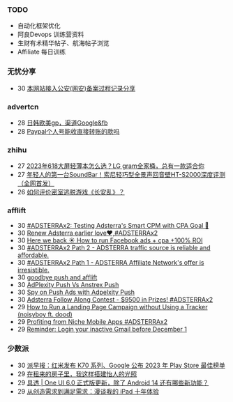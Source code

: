 ### TODO
-  自动化框架优化
-  阿良Devops 训练营资料
-  生财有术精华帖子、航海帖子浏览
-  Affiliate 每日训练

### 无忧分享
<!-- ruyo:START -->
-  30 [本网站接入公安&lpar;网安&rpar;备案过程记录分享](https://51.ruyo.net/18549.html)<!-- ruyo:END -->

### advertcn
<!-- advertcn:START -->
-  28 [日韩欧美gp，渠道Google&amp;fb](https://www.advertcn.com/forum.php?mod=viewthread&tid=113103)
-  28 [Paypal个人号能收直接转账的款吗](https://www.advertcn.com/forum.php?mod=viewthread&tid=113102)<!-- advertcn:END -->

### zhihu
<!-- zhihu:START -->
-  27 [2023年618大屏轻薄本怎么选？LG gram全家桶，总有一款适合你](http://zhuanlan.zhihu.com/p/632641888?utm_campaign=rss&utm_medium=rss&utm_source=rss&utm_content=title)
-  27 [年轻人的第一台SoundBar！索尼轻巧型全景声回音壁HT-S2000深度评测（全网首发）](http://zhuanlan.zhihu.com/p/630990296?utm_campaign=rss&utm_medium=rss&utm_source=rss&utm_content=title)
-  26 [如何评价密室逃脱游戏《长安乱》？](http://www.zhihu.com/question/563950552/answer/3045961312?utm_campaign=rss&utm_medium=rss&utm_source=rss&utm_content=title)<!-- zhihu:END -->

### afflift
<!-- afflift:START -->
-  30 [#ADSTERRAx2: Testing Adsterra&#39;s Smart CPM with CPA Goal 🚀](https://afflift.com/f/threads/adsterrax2-testing-adsterras-smart-cpm-with-cpa-goal-%F0%9F%9A%80.12059/)
-  30 [Renew Adsterra earlier love❤,#ADSTERRAx2](https://afflift.com/f/threads/renew-adsterra-earlier-love%E2%9D%A4-adsterrax2.11950/)
-  30 [Here we back ☀️ How to run Facebook ads + cpa +100% ROI](https://afflift.com/f/threads/here-we-back-%E2%98%80%EF%B8%8F-how-to-run-facebook-ads-cpa-100-roi.12146/)
-  30 [#ADSTERRAx2 Path 2 - ADSTERRA traffic source is reliable and affordable.](https://afflift.com/f/threads/adsterrax2-path-2-adsterra-traffic-source-is-reliable-and-affordable.11986/)
-  30 [#ADSTERRAx2 Path 1 - ADSTERRA Affiliate Network&#39;s offer is irresistible.](https://afflift.com/f/threads/adsterrax2-path-1-adsterra-affiliate-networks-offer-is-irresistible.11985/)
-  30 [goodbye push and afflift](https://afflift.com/f/threads/goodbye-push-and-afflift.12134/)
-  30 [AdPlexity Push Vs Anstrex Push](https://afflift.com/f/threads/adplexity-push-vs-anstrex-push.6970/)
-  30 [Spy on Push Ads with Adpelxity Push](https://afflift.com/f/threads/spy-on-push-ads-with-adpelxity-push.12147/)
-  30 [Adsterra Follow Along Contest - $9500 in Prizes! #ADSTERRAx2](https://afflift.com/f/threads/adsterra-follow-along-contest-9500-in-prizes-adsterrax2.11948/)
-  29 [How to Run a Landing Page Campaign without Using a Tracker &lpar;noisyboy ft. dood&rpar;](https://afflift.com/f/threads/how-to-run-a-landing-page-campaign-without-using-a-tracker-noisyboy-ft-dood.11737/)
-  29 [Profiting from Niche Mobile Apps #ADSTERRAx2](https://afflift.com/f/threads/profiting-from-niche-mobile-apps-adsterrax2.12045/)
-  29 [Reminder: Login your inactive Gmail before December 1](https://afflift.com/f/threads/reminder-login-your-inactive-gmail-before-december-1.12145/)<!-- afflift:END -->

### 少数派
<!-- sspai:START -->
-  30 [派早报：红米发布 K70 系列、Google 公布 2023 年 Play Store 最佳榜单](https://sspai.com/post/84727)
-  29 [在租来的房子里，我这样搭建怡人的光照](https://sspai.com/prime/story/lighting-design-for-rented-properties)
-  29 [具透 | One UI 6.0 正式版更新，除了 Android 14 还有哪些新功能？](https://sspai.com/post/84715)
-  29 [从创造需求到满足需求：漫谈我的 iPad 十年体验](https://sspai.com/post/84581)<!-- sspai:END -->
